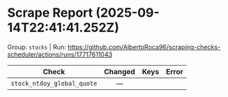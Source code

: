 # Scrape Report (2025-09-14T22:41:41.252Z)

Group: `stocks`  |  Run: https://github.com/AlbertoRoca96/scraping-checks-scheduler/actions/runs/17717611043

| Check | Changed | Keys | Error |
|---|:---:|:--|:--|
| `stock_ntdoy_global_quote` | — |  |  |
